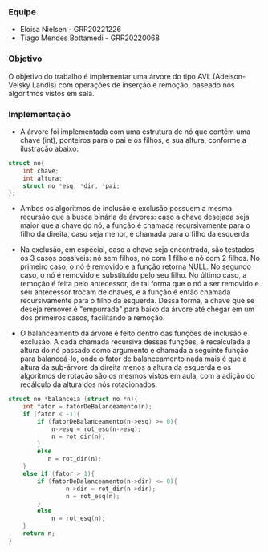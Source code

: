 ### Equipe
- Eloisa Nielsen - GRR20221226
- Tiago Mendes Bottamedi - GRR20220068

### Objetivo

O objetivo do trabalho é implementar uma árvore do tipo AVL (Adelson-Velsky Landis) com operações de inserção e remoção, baseado nos algoritmos vistos em sala. 

### Implementação

- A árvore foi implementada com uma estrutura de nó que contém uma chave (int), ponteiros para o pai e os filhos, e sua altura, conforme a ilustração abaixo:
```c
struct no{
	int chave;
	int altura;
	struct no *esq, *dir, *pai;
};
```
- Ambos os algoritmos de inclusão e exclusão possuem a mesma recursão que a busca binária de árvores: caso a chave desejada seja maior que a chave do nó, a função é chamada recursivamente para o filho da direita, caso seja menor, é chamada para o filho da esquerda. 

- Na exclusão, em especial, caso a chave seja encontrada, são testados os 3 casos possíveis: nó sem filhos, nó com 1 filho e nó com 2 filhos. No primeiro caso, o nó é removido e a função retorna NULL. No segundo caso, o nó é removido e substituído pelo seu filho. No último caso, a remoção é feita pelo antecessor, de tal forma que o nó a ser removido e seu antecessor trocam de chaves, e a função é então chamada recursivamente para o filho da esquerda. Dessa forma, a chave que se deseja remover é "empurrada" para baixo da árvore até chegar em um dos primeiros casos, facilitando a remoção.

- O balanceamento da árvore é feito dentro das funções de inclusão e exclusão. A cada chamada recursiva dessas funções, é recalculada a altura do nó passado como argumento e chamada a seguinte função para balanceá-lo, onde o fator de balanceamento nada mais é que a altura da sub-árvore da direita menos a altura da esquerda e os algoritmos de rotação são os mesmos vistos em aula, com a adição do recálculo da altura dos nós rotacionados.
```c
struct no *balanceia (struct no *n){
    int fator = fatorDeBalanceamento(n);
    if (fator < -1){
        if (fatorDeBalanceamento(n->esq) >= 0){
            n->esq = rot_esq(n->esq);
            n = rot_dir(n);
        }
        else
           n = rot_dir(n);
    }        
    else if (fator > 1){
        if (fatorDeBalanceamento(n->dir) <= 0){
                n->dir = rot_dir(n->dir);
                n = rot_esq(n);
        }
        else
            n = rot_esq(n);
    }
    return n;
}
```
